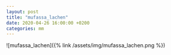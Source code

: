 ```yaml
---
layout: post
title: "mufassa_lachen"
date: 2020-04-26 16:00:00 +0200
categories: mm
---
```

![mufassa_lachen]({% link /assets/img/mufassa_lachen.png %})
